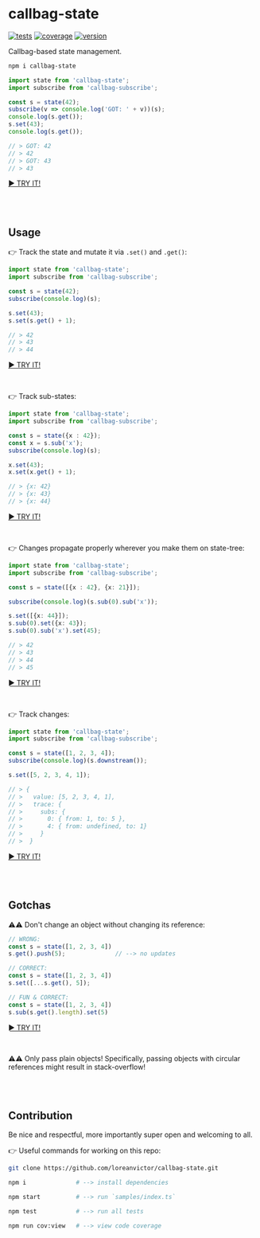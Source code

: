 # callbag-state
[![tests](https://img.shields.io/github/workflow/status/loreanvictor/callbag-state/Test%20and%20Report%20Coverage?label=tests&logo=mocha&logoColor=green&style=flat-square)](https://github.com/loreanvictor/callbag-state/actions?query=workflow%3A%22Test+and+Report+Coverage%22)
[![coverage](https://img.shields.io/codecov/c/github/loreanvictor/callbag-state?logo=codecov&style=flat-square)](https://codecov.io/gh/loreanvictor/callbag-state)
[![version](https://img.shields.io/npm/v/callbag-state?logo=npm&style=flat-square)](https://www.npmjs.com/package/callbag-state)

Callbag-based state management.
```bash
npm i callbag-state
```
```ts
import state from 'callbag-state';
import subscribe from 'callbag-subscribe';

const s = state(42);
subscribe(v => console.log('GOT: ' + v))(s);
console.log(s.get());
s.set(43);
console.log(s.get());

// > GOT: 42
// > 42
// > GOT: 43
// > 43
```
[► TRY IT!](https://stackblitz.com/edit/callbag-state-demo1?devtoolsheight=33&embed=1&file=index.ts)

<br><br>

## Usage

👉 Track the state and mutate it via `.set()` and `.get()`:
```ts
import state from 'callbag-state';
import subscribe from 'callbag-subscribe';

const s = state(42);
subscribe(console.log)(s);

s.set(43);
s.set(s.get() + 1);

// > 42
// > 43
// > 44
```
[► TRY IT!](https://stackblitz.com/edit/callbag-state-demo2?devtoolsheight=33&embed=1&file=index.ts)

<br>

👉 Track sub-states:
```ts
import state from 'callbag-state';
import subscribe from 'callbag-subscribe';

const s = state({x : 42});
const x = s.sub('x');
subscribe(console.log)(s);

x.set(43);
x.set(x.get() + 1);

// > {x: 42}
// > {x: 43}
// > {x: 44}
```
[► TRY IT!](https://stackblitz.com/edit/callbag-state-demo3?devtoolsheight=33&embed=1&file=index.ts)

<br>

👉 Changes propagate properly wherever you make them on state-tree:
```ts
import state from 'callbag-state';
import subscribe from 'callbag-subscribe';

const s = state([{x : 42}, {x: 21}]);

subscribe(console.log)(s.sub(0).sub('x'));

s.set([{x: 44}]);
s.sub(0).set({x: 43});
s.sub(0).sub('x').set(45);

// > 42
// > 43
// > 44
// > 45
```
[► TRY IT!](https://stackblitz.com/edit/callbag-state-demo4?devtoolsheight=33&embed=1&file=index.ts)

<br>

👉 Track changes:

```ts
import state from 'callbag-state';
import subscribe from 'callbag-subscribe';

const s = state([1, 2, 3, 4]);
subscribe(console.log)(s.downstream());

s.set([5, 2, 3, 4, 1]);

// > {
// >   value: [5, 2, 3, 4, 1],
// >   trace: {
// >     subs: {
// >       0: { from: 1, to: 5 },
// >       4: { from: undefined, to: 1}
// >     }
// >  }
```
[► TRY IT!](https://stackblitz.com/edit/callbag-state-demo6?devtoolsheight=33&embed=1&file=index.ts)

<br><br>

## Gotchas

⚠️⚠️ Don't change an object without changing its reference:
```ts
// WRONG:
const s = state([1, 2, 3, 4])
s.get().push(5);              // --> no updates
```
```ts
// CORRECT:
const s = state([1, 2, 3, 4])
s.set([...s.get(), 5]);
```
```ts
// FUN & CORRECT:
const s = state([1, 2, 3, 4])
s.sub(s.get().length).set(5)
```
[► TRY IT!](https://stackblitz.com/edit/callbag-state-demo5?devtoolsheight=33&embed=1&file=index.ts)

<br>

⚠️⚠️ Only pass plain objects! Specifically, passing objects with circular references might result in stack-overflow!

<br><br>

## Contribution

Be nice and respectful, more importantly super open and welcoming to all.

👉 Useful commands for working on this repo:
```bash
git clone https://github.com/loreanvictor/callbag-state.git
```
```bash
npm i              # --> install dependencies
```
```bash
npm start          # --> run `samples/index.ts`
```
```bash
npm test           # --> run all tests
```
```bash
npm run cov:view   # --> view code coverage
```
